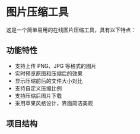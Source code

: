 # 图片压缩工具

这是一个简单易用的在线图片压缩工具，具有以下特点：

## 功能特性
- 支持上传 PNG、JPG 等格式的图片
- 实时预览原图和压缩后的效果
- 显示压缩前后的文件大小对比
- 支持自定义压缩比例
- 支持压缩后图片下载
- 采用苹果风格设计，界面简洁美观

## 项目结构 